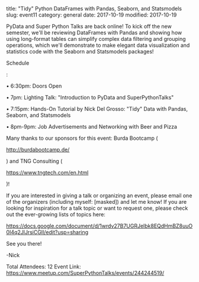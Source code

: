 title: "Tidy" Python DataFrames with Pandas, Seaborn, and Statsmodels
slug: event11
category: general
date: 2017-10-19
modified: 2017-10-19

PyData and Super Python Talks are back online! To kick off the new semester, we'll be reviewing DataFrames with Pandas and showing how using long-format tables can simplify complex data filtering and grouping operations, which we'll demonstrate to make elegant data visualization and statistics code with the Seaborn and Statsmodels packages!

Schedule

:

• 6:30pm: Doors Open

• 7pm: Lighting Talk: "Introduction to PyData and SuperPythonTalks"

• 7:15pm: Hands-On Tutorial by Nick Del Grosso: "Tidy" Data with Pandas, Seaborn, and Statsmodels

• 8pm-9pm: Job Advertisements and Networking with Beer and Pizza

Many thanks to our sponsors for this event: Burda Bootcamp (

http://burdabootcamp.de/

) and TNG Consulting (

https://www.tngtech.com/en.html

)!

If you are interested in giving a talk or organizing an event, please email one of the organizers (including myself: [masked]) and let me know! If you are looking for inspiration for a talk topic or want to request one, please check out the ever-growing lists of topics here:

https://docs.google.com/document/d/1wrdv27B7UGRJelbk8EQdHmBZ8uuO0I4q2JlJrsiCGlI/edit?usp=sharing

See you there!

-Nick

Total Attendees: 12
Event Link: https://www.meetup.com/SuperPythonTalks/events/244244519/

